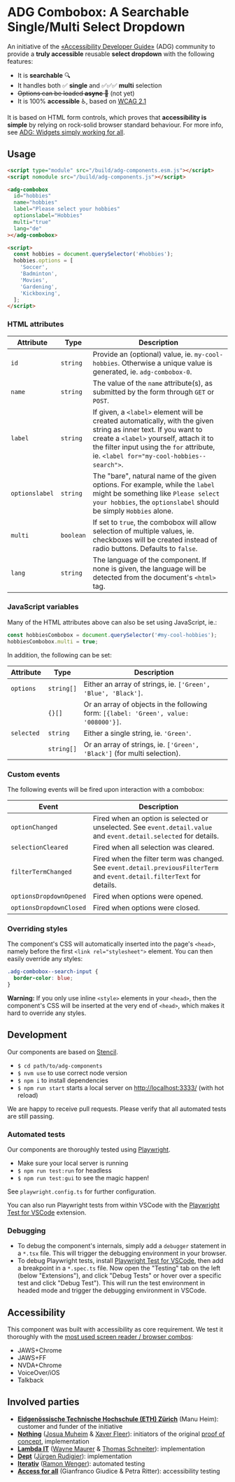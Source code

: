 # ADG Combobox: A Searchable Single/Multi Select Dropdown

An initiative of the [«Accessibility Developer Guide»](https://www.accessibility-developer-guide.com/) (ADG) community to provide a **truly accessible** reusable **select dropdown** with the following features:

- It is **searchable** 🔍
- It handles both ✅ **single** and ✅✅✅ **multi** selection
- ~~Options can be loaded **async** 🧩~~ (not yet)
- It is 100% **accessible** ♿️, based on [WCAG 2.1](https://www.w3.org/TR/WCAG21/)

It is based on HTML form controls, which proves that **accessibility is simple** by relying on rock-solid browser standard behaviour. For more info, see [ADG: Widgets simply working for all](https://www.accessibility-developer-guide.com/knowledge/semantics/widgets/).

## Usage

```html
<script type="module" src="/build/adg-components.esm.js"></script>
<script nomodule src="/build/adg-components.js"></script>

<adg-combobox
  id="hobbies"
  name="hobbies"
  label="Please select your hobbies"
  optionslabel="Hobbies"
  multi="true"
  lang="de"
></adg-combobox>

<script>
  const hobbies = document.querySelector('#hobbies');
  hobbies.options = [
    'Soccer',
    'Badminton',
    'Movies',
    'Gardening',
    'Kickboxing',
  ];
</script>
```

### HTML attributes

| Attribute      | Type      | Description                                                                                                                                                                                                                                         |
| -------------- | --------- | --------------------------------------------------------------------------------------------------------------------------------------------------------------------------------------------------------------------------------------------------- |
| `id`           | `string`  | Provide an (optional) value, ie. `my-cool-hobbies`. Otherwise a unique value is generated, ie. `adg-combobox-0`.                                                                                                                                    |
| `name`         | `string`  | The value of the `name` attribute(s), as submitted by the form through `GET` or `POST`.                                                                                                                                                             |
| `label`        | `string`  | If given, a `<label>` element will be created automatically, with the given string as inner text. If you want to create a `<label>` yourself, attach it to the filter input using the `for` attribute, ie. `<label for="my-cool-hobbies--search">`. |
| `optionslabel` | `string`  | The "bare", natural name of the given options. For example, while the `label` might be something like `Please select your hobbies`, the `optionslabel` should be simply `Hobbies` alone.                                                            |
| `multi`        | `boolean` | If set to `true`, the combobox will allow selection of multiple values, ie. checkboxes will be created instead of radio buttons. Defaults to `false`.                                                                                               |
| `lang`         | `string`  | The language of the component. If none is given, the language will be detected from the document's `<html>` tag.                                                                                                                                    |

### JavaScript variables

Many of the HTML attributes above can also be set using JavaScript, ie.:

```js
const hobbiesCombobox = document.querySelector('#my-cool-hobbies');
hobbiesCombobox.multi = true;
```

In addition, the following can be set:

| Attribute  | Type       | Description                                                                          |
| ---------- | ---------- | ------------------------------------------------------------------------------------ |
| `options`  | `string[]` | Either an array of strings, ie. `['Green', 'Blue', 'Black']`.                        |
|            | `{}[]`     | Or an array of objects in the following form: `[{label: 'Green', value: '008000'}]`. |
| `selected` | `string`   | Either a single string, ie. `'Green'`.                                               |
|            | `string[]` | Or an array of strings, ie. `['Green', 'Black']` (for multi selection).              |

### Custom events

The following events will be fired upon interaction with a combobox:

| Event                   | Description                                                                                                              |
| ----------------------- | ------------------------------------------------------------------------------------------------------------------------ |
| `optionChanged`         | Fired when an option is selected or unselected. See `event.detail.value` and `event.detail.selected` for details.        |
| `selectionCleared`      | Fired when all selection was cleared.                                                                                    |
| `filterTermChanged`     | Fired when the filter term was changed. See `event.detail.previousFilterTerm` and `event.detail.filterText` for details. |
| `optionsDropdownOpened` | Fired when options were opened.                                                                                          |
| `optionsDropdownClosed` | Fired when options were closed.                                                                                          |

### Overriding styles

The component's CSS will automatically inserted into the page's `<head>`, namely before the first `<link rel="stylesheet">` element. You can then easily override any styles:

```css
.adg-combobox--search-input {
  border-color: blue;
}
```

**Warning:** If you only use inline `<style>` elements in your `<head>`, then the component's CSS will be inserted at the very end of `<head>`, which makes it hard to override any styles.

## Development

Our components are based on [Stencil](https://stenciljs.com/).

- `$ cd path/to/adg-components`
- `$ nvm use` to use correct node version
- `$ npm i` to install dependencies
- `$ npm run start` starts a local server on <http://localhost:3333/> (with hot reload)

We are happy to receive pull requests. Please verify that all automated tests are still passing.

### Automated tests

Our components are thoroughly tested using [Playwright](https://playwright.dev/).

- Make sure your local server is running
- `$ npm run test:run` for headless
- `$ npm run test:gui` to see the magic happen!

See `playwright.config.ts` for further configuration.

You can also run Playwright tests from within VSCode with the [Playwright Test for VSCode](https://marketplace.visualstudio.com/items?itemName=ms-playwright.playwright) extension.

### Debugging

- To debug the component's internals, simply add a `debugger` statement in a `*.tsx` file. This will trigger the debugging environment in your browser.
- To debug Playwright tests, install [Playwright Test for VSCode](https://marketplace.visualstudio.com/items?itemName=ms-playwright.playwright), then add a breakpoint in a `*.spec.ts` file. Now open the "Testing" tab on the left (below "Extensions"), and click "Debug Tests" or hover over a specific test and click "Debug Test"). This will run the test environment in headed mode and trigger the debugging environment in VSCode.

## Accessibility

This component was built with accessibility as core requirement. We test it thoroughly with the [most used screen reader / browser combos](https://webaim.org/projects/screenreadersurvey9/):

- JAWS+Chrome
- JAWS+FF
- NVDA+Chrome
- VoiceOver/iOS
- Talkback

## Involved parties

- **[Eidgenössische Technische Hochschule (ETH) Zürich](https://www.ethz.ch/)** (Manu Heim): customer and funder of the initiative
- **[Nothing](https://www.nothing.ch/)** ([Josua Muheim](https://github.com/jmuheim) & [Xaver Fleer]()): initiators of the original [proof of concept](https://github.com/NothingAG/accessible-dropdown/), implementation
- **[Lambda IT](https://lambda-it.ch/)** ([Wayne Maurer](https://github.com/wmaurer) & [Thomas Schneiter](https://github.com/thomasschneiter)): implementation
- **[Dept](https://www.deptagency.com/)** ([Jürgen Rudigier](https://github.com/rudigier)): implementation
- **[Iterativ](https://www.iterativ.ch/)** ([Ramon Wenger](https://github.com/ramonwenger)): automated testing
- **[Access for all](https://www.access-for-all.ch/)** (Gianfranco Giudice & Petra Ritter): accessibility testing
